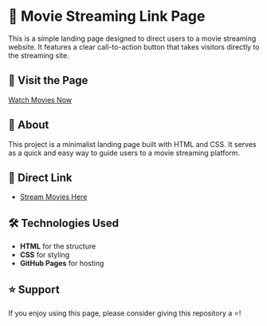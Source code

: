 # 🎥 Movie Streaming Link Page

This is a simple landing page designed to direct users to a movie streaming website. It features a clear call-to-action button that takes visitors directly to the streaming site.

## 🚀 Visit the Page
[Watch Movies Now](https://yourusername.github.io/)

## 📜 About
This project is a minimalist landing page built with HTML and CSS. It serves as a quick and easy way to guide users to a movie streaming platform.

## 🔗 Direct Link
- [Stream Movies Here](https://yourmoviestreamingsite.com)

## 🛠️ Technologies Used
- **HTML** for the structure
- **CSS** for styling
- **GitHub Pages** for hosting

## ⭐️ Support
If you enjoy using this page, please consider giving this repository a ⭐️!
